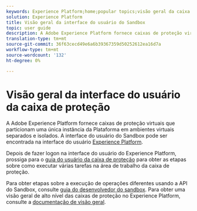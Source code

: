 ```yaml
---
keywords: Experience Platform;home;popular topics;visão geral da caixa de proteção
solution: Experience Platform
title: Visão geral da interface do usuário do Sandbox
topic: user guide
description: A Adobe Experience Platform fornece caixas de proteção virtuais que particionam uma única instância da Plataforma em ambientes virtuais separados e isolados. A interface do usuário do Sandbox pode ser encontrada na interface do usuário do Experience Platform.
translation-type: tm+mt
source-git-commit: 36f63cecd49e6a6b39367359d50252612ea16d7a
workflow-type: tm+mt
source-wordcount: '132'
ht-degree: 0%

---
```



# Visão geral da interface do usuário da caixa de proteção


A Adobe Experience Platform fornece caixas de proteção virtuais que particionam uma única instância da Plataforma em ambientes virtuais separados e isolados. A interface do usuário do Sandbox pode ser encontrada na interface do usuário [Experience Platform](https://platform.adobe.com).

Depois de fazer logon na interface do usuário do Experience Platform, prossiga para o [guia do usuário da caixa de proteção](user-guide.md) para obter as etapas sobre como executar várias tarefas na área de trabalho da caixa de proteção.

Para obter etapas sobre a execução de operações diferentes usando a API do Sandbox, consulte [guia do desenvolvedor do sandbox](../api/getting-started.md). Para obter uma visão geral de alto nível das caixas de proteção no Experience Platform, consulte a [documentação de visão geral](../home.md).

